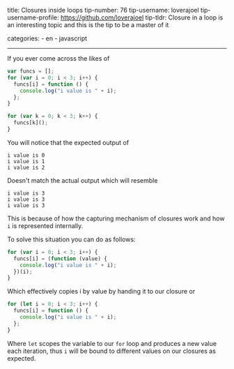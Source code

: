 title: Closures inside loops
tip-number: 76
tip-username: loverajoel
tip-username-profile: https://github.com/loverajoel
tip-tldr: Closure in a loop is an interesting topic and this is the tip to be a master of it

categories: - en - javascript

---

If you ever come across the likes of

```javascript
var funcs = [];
for (var i = 0; i < 3; i++) {
  funcs[i] = function () {
    console.log("i value is " + i);
  };
}

for (var k = 0; k < 3; k++) {
  funcs[k]();
}
```

You will notice that the expected output of

```
i value is 0
i value is 1
i value is 2
```

Doesn't match the actual output which will resemble

```
i value is 3
i value is 3
i value is 3
```

This is because of how the capturing mechanism of closures work and how `i` is represented internally.

To solve this situation you can do as follows:

```javascript
for (var i = 0; i < 3; i++) {
  funcs[i] = (function (value) {
    console.log("i value is " + i);
  })(i);
}
```

Which effectively copies i by value by handing it to our closure or

```javascript
for (let i = 0; i < 3; i++) {
  funcs[i] = function () {
    console.log("i value is " + i);
  };
}
```

Where `let` scopes the variable to our `for` loop and produces a new value each iteration, thus `i` will be bound to different values on our closures as expected.
